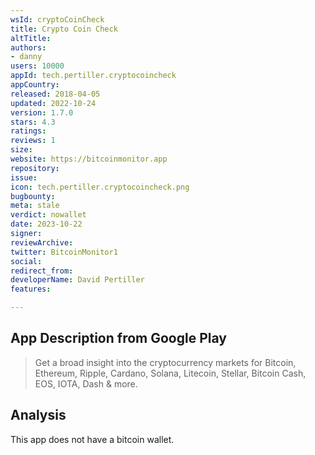 ```yaml
---
wsId: cryptoCoinCheck
title: Crypto Coin Check
altTitle: 
authors:
- danny
users: 10000
appId: tech.pertiller.cryptocoincheck
appCountry: 
released: 2018-04-05
updated: 2022-10-24
version: 1.7.0
stars: 4.3
ratings: 
reviews: 1
size: 
website: https://bitcoinmonitor.app
repository: 
issue: 
icon: tech.pertiller.cryptocoincheck.png
bugbounty: 
meta: stale
verdict: nowallet
date: 2023-10-22
signer: 
reviewArchive: 
twitter: BitcoinMonitor1
social: 
redirect_from: 
developerName: David Pertiller
features: 

---
```


## App Description from Google Play 

> Get a broad insight into the cryptocurrency markets for Bitcoin, Ethereum, Ripple, Cardano, Solana, Litecoin, Stellar, Bitcoin Cash, EOS, IOTA, Dash & more.

## Analysis

This app does not have a bitcoin wallet.